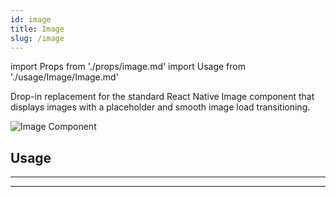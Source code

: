 ```yaml
---
id: image
title: Image
slug: /image
---
```


import Props from './props/image.md'
import Usage from './usage/Image/Image.md'

Drop-in replacement for the standard React Native Image component that displays
images with a placeholder and smooth image load transitioning.

<div class="component-preview component-preview--single margin-none">
  <img src="https://user-images.githubusercontent.com/5962998/48658581-f4170a00-ea1a-11e8-866c-df4f42f21947.gif" alt="Image Component" />
</div>

## Usage

<Usage />

---

<Props />

---
